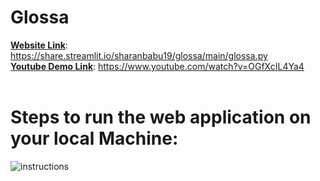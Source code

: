 # Glossa
<b><u>Website Link</u></b>: https://share.streamlit.io/sharanbabu19/glossa/main/glossa.py <br>
<b><u>Youtube Demo Link</u></b>: https://www.youtube.com/watch?v=OGfXcIL4Ya4 <br><br>

# Steps to run the web application on your local Machine:
![instructions](https://user-images.githubusercontent.com/50396375/111908701-3126b780-8a80-11eb-8ec1-78a9f3806fb0.png)


